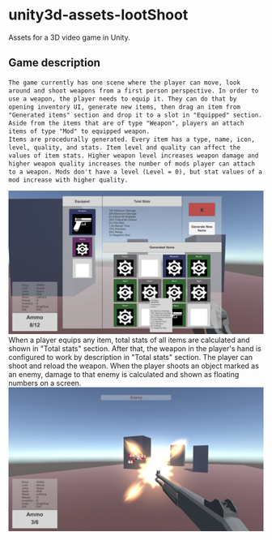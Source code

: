# unity3d-assets-lootShoot
Assets for a 3D video game in Unity.
## Game description
	The game currently has one scene where the player can move, look around and shoot weapons from a first person perspective. In order to use a weapon, the player needs to equip it. They can do that by opening inventory UI, generate new items, then drag an item from "Generated items" section and drop it to a slot in "Equipped" section. Aside from the items that are of type "Weapon", players an attach items of type "Mod" to equipped weapon.
	Items are procedurally generated. Every item has a type, name, icon, level, quality, and stats. Item level and quality can affect the values of item stats. Higher weapon level increases weapon damage and higher weapon quality increases the number of mods player can attach to a weapon. Mods don't have a level (Level = 0), but stat values of a mod increase with higher quality.
![Alt text](/Screenshots/looting.jpg "Looting")
	When a player equips any item, total stats of all items are calculated and shown in "Total stats" section. After that, the weapon in the player's hand is configured to work by description in "Total stats" section. The player can shoot and reload the weapon. When the player shoots an object marked as an enemy, damage to that enemy is calculated and shown as floating numbers on a screen.
![Alt text](/Screenshots/shooting.jpg "Shooting")